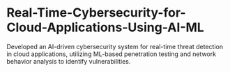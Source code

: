 # Real-Time-Cybersecurity-for-Cloud-Applications-Using-AI-ML
Developed an AI-driven cybersecurity system for real-time threat detection in cloud applications, utilizing ML-based penetration testing and network behavior analysis to identify vulnerabilities. 
